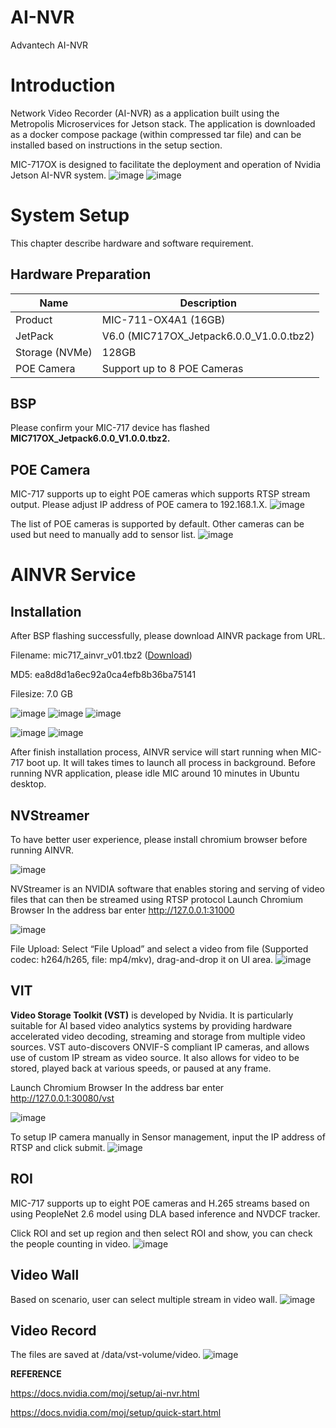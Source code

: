 # AI-NVR
Advantech AI-NVR

# Introduction

Network Video Recorder (AI-NVR) as a application built using the Metropolis Microservices for Jetson stack. The application is downloaded as a docker compose package (within compressed tar file) and can be installed based on instructions in the setup section.

MIC-717OX is designed to facilitate the deployment and operation of Nvidia Jetson AI-NVR system.
![image](https://github.com/user-attachments/assets/af53b491-392e-465a-be48-59edf8ad2319)
![image](https://github.com/user-attachments/assets/307b5ffd-734a-4e5f-b008-4d5d5e146936)

# System Setup

This chapter describe hardware and software requirement.

## Hardware Preparation

| Name | Description |
| --- | --- |
| Product | MIC-711-OX4A1 (16GB) |
| JetPack | V6.0 (MIC717OX_Jetpack6.0.0_V1.0.0.tbz2) |
| Storage (NVMe) | 128GB |
| POE Camera | Support up to 8 POE Cameras |

## BSP

Please confirm your MIC-717 device has flashed **MIC717OX\_Jetpack6.0.0\_V1.0.0.tbz2.**

## POE Camera

MIC-717 supports up to eight POE cameras which supports RTSP stream output. Please adjust IP address of POE camera to 192.168.1.X.
![image](https://github.com/user-attachments/assets/36a6d379-89c4-4e82-ae19-04ab0db9f416)

The list of POE cameras is supported by default. Other cameras can be used but need to manually add to sensor list.
![image](https://github.com/user-attachments/assets/8b15a726-db96-4715-a74f-dd949e8f883f)

# AINVR Service

## Installation

After BSP flashing successfully, please download AINVR package from URL.

Filename: mic717\_ainvr\_v01.tbz2 ([Download](https://advantecho365-my.sharepoint.com/:u:/g/personal/sean23_chang_advantech_com/ES5RdqVBaLhInU2BkSMfcloBc6Z0vnd5DsNQkM1nZzGjsg?e=RQs50v))

MD5: ea8d8d1a6ec92a0ca4efb8b36ba75141

Filesize: 7.0 GB

![image](https://github.com/user-attachments/assets/5354eb6a-b330-49b1-8032-cd9d36a32571)
![image](https://github.com/user-attachments/assets/0f61ad07-f88f-47e8-b3b5-dd817538a7f2)
 ![image](https://github.com/user-attachments/assets/cd7fa356-0a48-40f5-9d4f-cd4fbbb8c0f5)

![image](https://github.com/user-attachments/assets/edb548c7-7058-408e-9648-9d67a697b9c2)
![image](https://github.com/user-attachments/assets/35d8a95e-e23b-43aa-8246-543d3a24d7c6)

After finish installation process, AINVR service will start running when MIC-717 boot up. It will takes times to launch all process in background. Before running NVR application, please idle MIC around 10 minutes in Ubuntu desktop.

## NVStreamer

To have better user experience, please install chromium browser before running AINVR.

![image](https://github.com/user-attachments/assets/9ce83561-5a4f-40b3-80f1-46befac58009)

NVStreamer is an NVIDIA software that enables storing and serving of video files that can then be streamed using RTSP protocol
Launch Chromium Browser 
In the address bar enter http://127.0.0.1:31000

![image](https://github.com/user-attachments/assets/b6ef85a9-df9f-4b95-ad35-fa913c952d4c)

File Upload: 
Select “File Upload” and select a video from file (Supported codec: h264/h265, file: mp4/mkv), drag-and-drop it on UI area.
![image](https://github.com/user-attachments/assets/4ee24c62-1efd-4daa-b50e-270c06d5559b)

## VIT

**Video Storage Toolkit (VST)** is developed by Nvidia. It is particularly suitable for AI based video analytics systems by providing hardware accelerated video decoding, streaming and storage from multiple video sources. VST auto-discovers ONVIF-S compliant IP cameras, and allows use of custom IP stream as video source. It also allows for video to be stored, played back at various speeds, or paused at any frame.

Launch Chromium Browser In the address bar enter http://127.0.0.1:30080/vst

![image](https://github.com/user-attachments/assets/7e2cd7c4-4e24-4af0-bdba-82352fabd49c)

To setup IP camera manually in Sensor management, input the IP address of RTSP and click submit.
![image](https://github.com/user-attachments/assets/40ba09f4-6fa0-44d1-9d8d-ebf166f669dc)

## ROI

MIC-717 supports up to eight POE cameras and H.265 streams based on using PeopleNet 2.6 model using DLA based inference and NVDCF tracker.

Click ROI and set up region and then select ROI and show, you can check the people counting in video.
![image](https://github.com/user-attachments/assets/f902d616-9825-4494-8dc9-f0ba390c6a5f)

## Video Wall

Based on scenario, user can select multiple stream in video wall.
![image](https://github.com/user-attachments/assets/627888b2-9f89-4baa-9ebe-4b2604357a03)

## Video Record

The files are saved at /data/vst-volume/video.
![image](https://github.com/user-attachments/assets/a1cbbf52-5150-4417-94cc-58b71e4260d5)

**REFERENCE**

https://docs.nvidia.com/moj/setup/ai-nvr.html

https://docs.nvidia.com/moj/setup/quick-start.html
